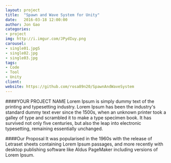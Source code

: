```yaml
---
layout: project
title:  "Spawn and Wave System for Unity"
date:   2016-03-18 12:00:00
author: Jon Gao
categories:
- project
img: http://i.imgur.com/JPydIuy.png
carousel:
- single01.jpgS
- single02.jpg
- single03.jpg
tags:
- Code
- Tool
- Unity
client: 
website: https://github.com/rosa89n20/SpawnAndWaveSystem
---
```

####YOUR PROJECT NAME
Lorem Ipsum is simply dummy text of the printing and typesetting industry. Lorem Ipsum has been the industry's standard dummy text ever since the 1500s, when an unknown printer took a galley of type and scrambled it to make a type specimen book. It has survived not only five centuries, but also the leap into electronic typesetting, remaining essentially unchanged.

####Our Proposal
It was popularised in the 1960s with the release of Letraset sheets containing Lorem Ipsum passages, and more recently with desktop publishing software like Aldus PageMaker including versions of Lorem Ipsum.
